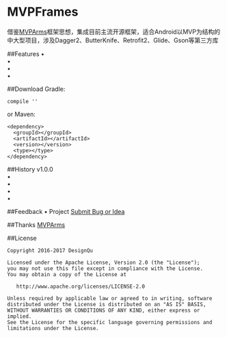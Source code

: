 # MVPFrames
借鉴[MVPArms](https://github.com/JessYanCoding/MVPArms)框架思想，集成目前主流开源框架，适合Android以MVP为结构的中大型项目，涉及Dagger2、ButterKnife、Retrofit2、Glide、Gson等第三方库

##Features
•  
•  
•  
•  

##Download
Gradle:
```
compile ''
```
or Maven:
```
<dependency>
  <groupId></groupId>
  <artifactId></artifactId>
  <version></version>
  <type></type>
</dependency>
```

##History
v1.0.0  
•  
•  
•    
•  

##Feedback
•  Project  [Submit Bug or Idea](https://github.com/DesignQu/MVPFrames/issues)   

##Thanks
[MVPArms](https://github.com/JessYanCoding/MVPArms)

##License
```
Copyright 2016-2017 DesignQu

Licensed under the Apache License, Version 2.0 (the "License");
you may not use this file except in compliance with the License.
You may obtain a copy of the License at

   http://www.apache.org/licenses/LICENSE-2.0

Unless required by applicable law or agreed to in writing, software
distributed under the License is distributed on an "AS IS" BASIS,
WITHOUT WARRANTIES OR CONDITIONS OF ANY KIND, either express or implied.
See the License for the specific language governing permissions and
limitations under the License.
```
